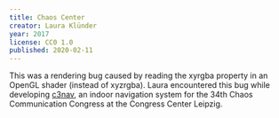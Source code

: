 ```yaml
---
title: Chaos Center
creator: Laura Klünder
year: 2017
license: CC0 1.0
published: 2020-02-11
---
```


This was a rendering bug caused by reading the xyrgba property in an OpenGL shader (instead of xyzrgba). Laura encountered this bug while developing [c3nav](https://c3nav.de/), an indoor navigation system for the 34th Chaos Communication Congress at the Congress Center Leipzig.
